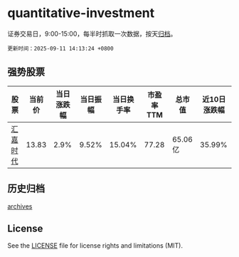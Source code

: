 # quantitative-investment

证券交易日，9:00-15:00，每半时抓取一次数据，按天[归档](archives)。

`更新时间：2025-09-11 14:13:24 +0800`

## 强势股票

|股票|当前价|当日涨跌幅|当日振幅|当日换手率|市盈率TTM|总市值|近10日涨跌幅|
|----|----|----|----|----|----|----|----|
|[汇嘉时代](https://xueqiu.com/S/SH603101)|13.83|2.9%|9.52%|15.04%|77.28|65.06亿|35.99%|

## 历史归档

[archives](archives)

## License

See the [LICENSE](LICENSE) file for license rights and limitations (MIT).